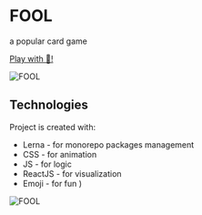 # FOOL
a popular card game

[Play with 🤪!](https://victor-magarlamov.github.io/fool/)

![FOOL](https://github.com/victor-magarlamov/fool/blob/master/packages/app/public/fool.png)

## Technologies
Project is created with:
* Lerna - for monorepo packages management
* CSS - for animation
* JS - for logic
* ReactJS - for visualization
* Emoji - for fun )

![FOOL](https://github.com/victor-magarlamov/fool/blob/master/packages/app/public/card-table.png)


